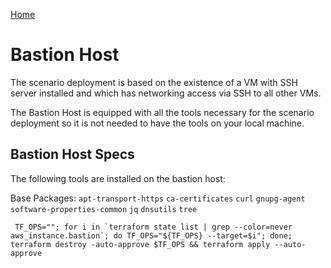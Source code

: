 [Home](../README.md)

# Bastion Host

The scenario deployment is based on the existence of a VM with SSH server 
installed and which has networking access via SSH to all other VMs.

The Bastion Host is equipped with all the tools necessary for the scenario 
deployment so it is not needed to have the tools on your local machine.

## Bastion Host Specs

The following tools are installed on the bastion host:

Base Packages: `apt-transport-https` `ca-certificates` `curl` `gnupg-agent` `software-properties-common` `jq` `dnsutils` `tree` 










```
 TF_OPS=""; for i in `terraform state list | grep --color=never aws_instance.bastion`; do TF_OPS="${TF_OPS} --target=$i"; done; terraform destroy -auto-approve $TF_OPS && terraform apply --auto-approve
 ```

